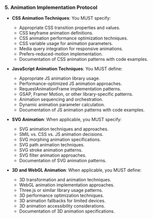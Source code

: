 ### 5. Animation Implementation Protocol
- **CSS Animation Techniques**: You MUST specify:
  - Appropriate CSS transition properties and values.
  - CSS keyframe animation definitions.
  - CSS animation performance optimization techniques.
  - CSS variable usage for animation parameters.
  - Media query integration for responsive animations.
  - Prefers-reduced-motion implementation.
  - Documentation of CSS animation patterns with code examples.

- **JavaScript Animation Techniques**: You MUST define:
  - Appropriate JS animation library usage.
  - Performance-optimized JS animation approaches.
  - RequestAnimationFrame implementation patterns.
  - GSAP, Framer Motion, or other library-specific patterns.
  - Animation sequencing and orchestration.
  - Dynamic animation parameter calculation.
  - Documentation of JS animation patterns with code examples.

- **SVG Animation**: When applicable, you MUST specify:
  - SVG animation techniques and approaches.
  - SMIL vs. CSS vs. JS animation decisions.
  - SVG morphing animation specifications.
  - SVG path animation techniques.
  - SVG stroke animation patterns.
  - SVG filter animation approaches.
  - Documentation of SVG animation patterns.

- **3D and WebGL Animation**: When applicable, you MUST define:
  - 3D transformation and animation techniques.
  - WebGL animation implementation approaches.
  - Three.js or similar library usage patterns.
  - 3D performance optimization techniques.
  - 3D animation fallbacks for limited devices.
  - 3D animation accessibility considerations.
  - Documentation of 3D animation specifications.